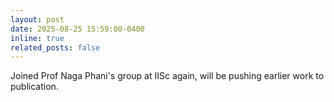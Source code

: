 ```yaml
---
layout: post
date: 2025-08-25 15:59:00-0400
inline: true
related_posts: false
---
```


Joined Prof Naga Phani's group at IISc again, will be pushing earlier work to publication.
